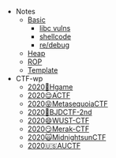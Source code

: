 <!--
<center>
<a href='#/'>
<img src="http://image.taqini.space/img/owl.png" width=128>
</a>
<p>Powered by docsify</p>
</center>
-->
* Notes
  * [Basic](note/basic/)
    * [libc vulns](note/basic/libc.md)
    * [shellcode](note/basic/shellcode.md)
    * [re/debug](note/basic/debug.md)
  * [Heap](note/heap/)
  * [ROP](note/rop/)
  * [Template](pwn-demo.md)
* CTF-wp
  * [2020:balloon:Hgame](ctf/Hgame-2020/ "杭电新生赛 - 20200116/0214")
  * [2020:relieved:ACTF](ctf/ACTF-2020/ "中南大学新生赛 - 20200201/14")
  * [2020:stuck_out_tongue_closed_eyes:MetasequoiaCTF](ctf/MetasequoiaCTF-2020/ "MetasequoiaCTF writeup - 20200220/21")
  * [2020:candy:BJDCTF-2nd](ctf/BJDCTF-2nd-2020/ "BJDCTF 2nd Pwn出题人wp - 20200321/23")
  * [2020:smile:WUST-CTF](ctf/WUST-CTF-2020/ "WUST-CTF 萌新赛 - 20200327/30")
  * [2020:smirk:Merak-CTF](ctf/MrCTF-2020/ "merak-ctf 天璇新生赛 - 20200327/30")
  * [2020:scream_cat:MidnightsunCTF](ctf/MidnightsunCTF-2020/ "MidnightsunCTF2020 - 20200404/05")
  * [2020:us:AUCTF](ctf/AUCTF-2020/ "AUCTF2020 - 20200403/06")
